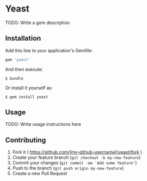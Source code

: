 # Yeast

TODO: Write a gem description

## Installation

Add this line to your application's Gemfile:

```ruby
gem 'yeast'
```

And then execute:

    $ bundle

Or install it yourself as:

    $ gem install yeast

## Usage

TODO: Write usage instructions here

## Contributing

1. Fork it ( https://github.com/[my-github-username]/yeast/fork )
2. Create your feature branch (`git checkout -b my-new-feature`)
3. Commit your changes (`git commit -am 'Add some feature'`)
4. Push to the branch (`git push origin my-new-feature`)
5. Create a new Pull Request

